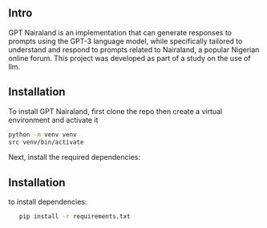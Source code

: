 ## Intro

GPT Nairaland is an implementation that can generate responses to prompts using the GPT-3 language model, while specifically tailored to understand and respond to prompts related to Nairaland, a popular Nigerian online forum. This project was developed as part of a study on the use of llm.

Installation
------------

To install GPT Nairaland, first clone the repo then create a virtual environment and activate it

```bash
python -m venv venv
src venv/bin/activate
```

Next, install the required dependencies:

## Installation

to install dependencies:

```bash
   pip install -r requirements.txt
```

